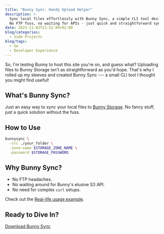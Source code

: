 ```yaml
---
title: "Bunny Sync: Handy Upload Helper"
description: >
  Sync local files effortlessly with Bunny Sync, a simple CLI tool designed for Bunny Storage users.
  No FTP fuss, no waiting for APIs - just quick and straightforward syncing.
date: 2023-11-02T21:52:04+02:00
blog/categories:
  - Side Projects
blog/tags:
  - Go
  - Developer Experience
---
```


So, I'm testing Bunny to host this site you're on, and guess what?
Uploading files to Bunny Storage isn't as straightforward as you'd hope.
That's why I rolled up my sleeves and created Bunny Sync --- a small CLI tool I thought you might find useful!

## What's Bunny Sync?

Just an easy way to sync your local files to [Bunny Storage](https://bunny.net/pricing/storage/).
No fancy stuff, just a quick solution without the fuss.

## How to Use

```bash
bunnysync \
  -src ./your_folder \
  -zone-name $STORAGE_ZONE_NAME \
  -password $STORAGE_PASSWORD
```

## Why Bunny Sync?

- No FTP headaches.
- No waiting around for Bunny's elusive S3 API.
- No need for complex `curl` setups.

Check out the [Real-life usage example](https://github.com/skibish/sergeykibish.com/blob/faf72c35bc77cb96ac211496fafe15a09d8b0f29/.github/workflows/deploy.yml#L43-L56).

## Ready to Dive In?

[Download Bunny Sync](https://github.com/skibish/bunnysync/releases)
